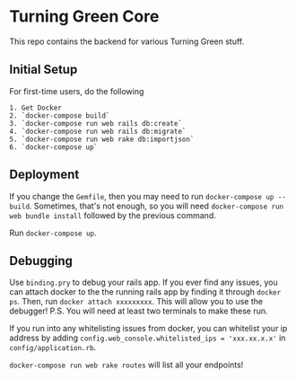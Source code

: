 # Turning Green Core

This repo contains the backend for various Turning Green stuff.

## Initial Setup
For first-time users, do the following
```
1. Get Docker
2. `docker-compose build`
3. `docker-compose run web rails db:create`
4. `docker-compose run web rails db:migrate`
5. `docker-compose run web rake db:importjson`
6. `docker-compose up`
```
## Deployment

If you change the `Gemfile`, then you may need to run `docker-compose up --build`.
Sometimes, that's not enough, so you will need `docker-compose run web bundle install` followed by the previous command.

Run `docker-compose up`.

## Debugging
Use `binding.pry` to debug your rails app. If you ever find any issues, you can attach docker to the the running rails app by finding it through `docker ps`. Then, run `docker attach xxxxxxxxx`. This will allow you to use the debugger! P.S. You will need at least two terminals to make these run.

If you run into any whitelisting issues from docker, you can whitelist your ip address by adding
`config.web_console.whitelisted_ips = 'xxx.xx.x.x'` in `config/application.rb`.

`docker-compose run web rake routes` will list all your endpoints!

